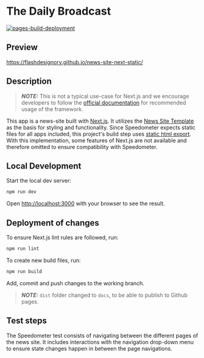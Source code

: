 # The Daily Broadcast

[![pages-build-deployment](https://github.com/flashdesignory/news-site-next-static/actions/workflows/pages/pages-build-deployment/badge.svg)](https://github.com/flashdesignory/news-site-next-static/actions/workflows/pages/pages-build-deployment)

## Preview

https://flashdesignory.github.io/news-site-next-static/

## Description

> **_NOTE:_**  This is not a typical use-case for Next.js and we encourage developers to follow the [official documentation](https://vercel.com/docs) for recommended usage of the framework. 

This app is a news-site built with [Next.js](https://nextjs.org/). It utilizes the [News Site Template](https://github.com/flashdesignory/news-site-template) as the basis for styling and functionality. 
Since Speedometer expects static files for all apps included, this project's build step uses [static html export](https://nextjs.org/docs/pages/building-your-application/deploying/static-exports).
<br>With this implementation, some features of Next.js are not available and therefore omitted to ensure compatibility with Speedometer.

## Local Development

Start the local dev server:

```bash
npm run dev
```

Open [http://localhost:3000](http://localhost:3000) with your browser to see the result.

## Deployment of changes

To ensure Next.js lint rules are followed, run:

```bash
npm run lint
```

To create new build files, run:

```bash
npm run build
```

Add, commit and push changes to the working branch.

> **_NOTE:_**  `dist` folder changed to `docs`, to be able to publish to Github pages.

## Test steps

The Speedometer test consists of navigating between the different pages of the news site. 
It includes interactions with the navigation drop-down menu to ensure state changes happen in between the page navigations.

